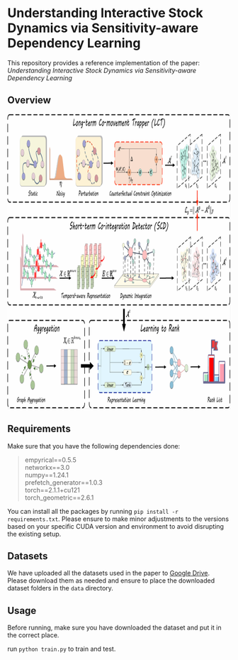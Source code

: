 # Understanding Interactive Stock Dynamics via Sensitivity-aware Dependency Learning

This repository provides a reference implementation of the paper: *Understanding Interactive Stock Dynamics via Sensitivity-aware Dependency Learning*

## Overview

<img alt="overview" height="666" src="sdl.png" width="1332"/>

## Requirements

Make sure that you have the following dependencies done:

>empyrical==0.5.5  
>networkx==3.0  
>numpy==1.24.1  
>prefetch_generator==1.0.3  
>torch==2.1.1+cu121  
>torch_geometric==2.6.1    

You can install all the packages by running `pip install -r requirements.txt`. Please ensure to make minor adjustments to the versions based on your specific CUDA version and environment to avoid disrupting the existing setup.

## Datasets

We have uploaded all the datasets used in the paper to [Google Drive](https://drive.google.com/drive/folders/1VJ0jAf2V0K3tUMXqjgXAiOAJ8P3t8goW?usp=sharing). Please download them as needed and ensure to place the downloaded dataset folders in the `data` directory.

## Usage

Before running, make sure you have downloaded the dataset and put it in the correct place.

run `python train.py` to train and test.



